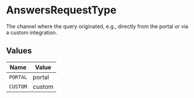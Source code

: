 # AnswersRequestType

The channel where the query originated, e.g., directly from the portal or via a custom integration.


## Values

| Name     | Value    |
| -------- | -------- |
| `PORTAL` | portal   |
| `CUSTOM` | custom   |